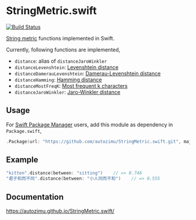 # StringMetric.swift
[![Build Status](https://travis-ci.org/autozimu/StringMetric.swift.svg?branch=master)](https://travis-ci.org/autozimu/StringMetric.swift)

[String metric](https://en.wikipedia.org/wiki/String_metric) functions implemented in Swift.

Currently, following functions are implemented,
- `distance`: alias of `distanceJaroWinkler`
- `distanceLevenshtein`: [Levenshtein distance](https://en.wikipedia.org/wiki/Levenshtein_distance)
- `distanceDamerauLevenshtein`: [Damerau-Levenshtein distance](https://en.wikipedia.org/wiki/Damerau%E2%80%93Levenshtein_distance)
- `distanceHamming`: [Hamming distance](https://en.wikipedia.org/wiki/Hamming_distance)
- `distanceMostFreqK`: [Most frequent k characters](https://en.wikipedia.org/wiki/Most_frequent_k_characters)
- `distanceJaroWinkler`: [Jaro-Winkler distance](https://en.wikipedia.org/wiki/Jaro%E2%80%93Winkler_distance)

## Usage

For [Swift Package Manager](https://github.com/apple/swift-package-manager)
users, add this module as dependency in `Package.swift`,

```swift
.Package(url: "https://github.com/autozimu/StringMetric.swift.git", majorVersion: 0)
```

## Example

```swift
"kitten".distance(between: "sitting")    // => 0.746
"君子和而不同".distance(between: "小人同而不和")    // => 0.555
```

## Documentation
<https://autozimu.github.io/StringMetric.swift/>
